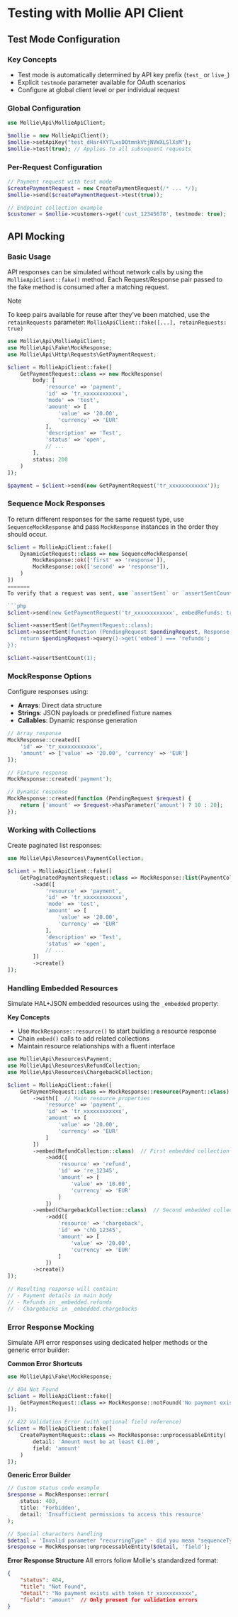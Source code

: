 # Testing with Mollie API Client

## Test Mode Configuration

### Key Concepts
- Test mode is automatically determined by API key prefix (`test_` or `live_`)
- Explicit `testmode` parameter available for OAuth scenarios
- Configure at global client level or per individual request

### Global Configuration
```php
use Mollie\Api\MollieApiClient;

$mollie = new MollieApiClient();
$mollie->setApiKey("test_dHar4XY7LxsDOtmnkVtjNVWXLSlXsM");
$mollie->test(true); // Applies to all subsequent requests
```

### Per-Request Configuration
```php
// Payment request with test mode
$createPaymentRequest = new CreatePaymentRequest(/* ... */);
$mollie->send($createPaymentRequest->test(true));

// Endpoint collection example
$customer = $mollie->customers->get('cust_12345678', testmode: true);
```

## API Mocking

### Basic Usage
API responses can be simulated without network calls by using the `MollieApiClient::fake()` method. Each Request/Response pair passed to the fake method is consumed after a matching request.

> [!NOTE]
> To keep pairs available for reuse after they've been matched, use the `retainRequests` parameter: `MollieApiClient::fake([...], retainRequests: true)`

```php
use Mollie\Api\MollieApiClient;
use Mollie\Api\Fake\MockResponse;
use Mollie\Api\Http\Requests\GetPaymentRequest;

$client = MollieApiClient::fake([
    GetPaymentRequest::class => new MockResponse(
        body: [
            'resource' => 'payment',
            'id' => 'tr_xxxxxxxxxxxx',
            'mode' => 'test',
            'amount' => [
                'value' => '20.00',
                'currency' => 'EUR'
            ],
            'description' => 'Test',
            'status' => 'open',
            // ...
        ],
        status: 200
    )
]);

$payment = $client->send(new GetPaymentRequest('tr_xxxxxxxxxxxx'));
```

### Sequence Mock Responses
To return different responses for the same request type, use `SequenceMockResponse` and pass `MockResponse` instances in the order they should occur.

```php
$client = MollieApiClient::fake([
    DynamicGetRequest::class => new SequenceMockResponse(
        MockResponse::ok(['first' => 'response']),
        MockResponse::ok(['second' => 'response']),
    )
])
=======
To verify that a request was sent, use `assertSent` or `assertSentCount`.

```php
$client->send(new GetPaymentRequest('tr_xxxxxxxxxxxx', embedRefunds: true));

$client->assertSent(GetPaymentRequest::class);
$client->assertSent(function (PendingRequest $pendingRequest, Response $response) {
    return $pendingRequest->query()->get('embed') === 'refunds';
});

$client->assertSentCount(1);
```

### MockResponse Options
Configure responses using:
- **Arrays**: Direct data structure
- **Strings**: JSON payloads or predefined fixture names
- **Callables**: Dynamic response generation

```php
// Array response
MockResponse::created([
    'id' => 'tr_xxxxxxxxxxxx',
    'amount' => ['value' => '20.00', 'currency' => 'EUR']
]);

// Fixture response
MockResponse::created('payment');

// Dynamic response
MockResponse::created(function (PendingRequest $request) {
    return ['amount' => $request->hasParameter('amount') ? 10 : 20];
});
```

### Working with Collections
Create paginated list responses:

```php
use Mollie\Api\Resources\PaymentCollection;

$client = MollieApiClient::fake([
    GetPaginatedPaymentsRequest::class => MockResponse::list(PaymentCollection::class)
        ->add([
            'resource' => 'payment',
            'id' => 'tr_xxxxxxxxxxxx',
            'mode' => 'test',
            'amount' => [
                'value' => '20.00',
                'currency' => 'EUR'
            ],
            'description' => 'Test',
            'status' => 'open',
            // ...
        ])
        ->create()
]);
```

### Handling Embedded Resources
Simulate HAL+JSON embedded resources using the `_embedded` property:

**Key Concepts**
- Use `MockResponse::resource()` to start building a resource response
- Chain `embed()` calls to add related collections
- Maintain resource relationships with a fluent interface

```php
use Mollie\Api\Resources\Payment;
use Mollie\Api\Resources\RefundCollection;
use Mollie\Api\Resources\ChargebackCollection;

$client = MollieApiClient::fake([
    GetPaymentRequest::class => MockResponse::resource(Payment::class)
        ->with([  // Main resource properties
            'resource' => 'payment',
            'id' => 'tr_xxxxxxxxxxxx',
            'amount' => [
                'value' => '20.00',
                'currency' => 'EUR'
            ]
        ])
        ->embed(RefundCollection::class)  // First embedded collection
            ->add([
                'resource' => 'refund',
                'id' => 're_12345',
                'amount' => [
                    'value' => '10.00',
                    'currency' => 'EUR'
                ]
            ])
        ->embed(ChargebackCollection::class)  // Second embedded collection
            ->add([
                'resource' => 'chargeback',
                'id' => 'chb_12345',
                'amount' => [
                    'value' => '20.00',
                    'currency' => 'EUR'
                ]
            ])
        ->create()
]);

// Resulting response will contain:
// - Payment details in main body
// - Refunds in _embedded.refunds
// - Chargebacks in _embedded.chargebacks
```

### Error Response Mocking
Simulate API error responses using dedicated helper methods or the generic error builder:

**Common Error Shortcuts**
```php
use Mollie\Api\Fake\MockResponse;

// 404 Not Found
$client = MollieApiClient::fake([
    GetPaymentRequest::class => MockResponse::notFound('No payment exists with token tr_xxxxxxxxxxx')
]);

// 422 Validation Error (with optional field reference)
$client = MollieApiClient::fake([
    CreatePaymentRequest::class => MockResponse::unprocessableEntity(
        detail: 'Amount must be at least €1.00',
        field: 'amount'
    )
]);
```

**Generic Error Builder**
```php
// Custom status code example
$response = MockResponse::error(
    status: 403,
    title: 'Forbidden',
    detail: 'Insufficient permissions to access this resource'
);

// Special characters handling
$detail = 'Invalid parameter "recurringType" - did you mean "sequenceType"?';
$response = MockResponse::unprocessableEntity($detail, 'field');
```

**Error Response Structure**
All errors follow Mollie's standardized format:
```json
{
    "status": 404,
    "title": "Not Found",
    "detail": "No payment exists with token tr_xxxxxxxxxxx",
    "field": "amount"  // Only present for validation errors
}
```
